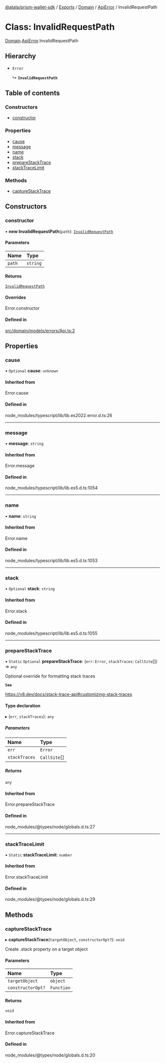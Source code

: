 [@atala/prism-wallet-sdk](../README.md) / [Exports](../modules.md) / [Domain](../modules/Domain.md) / [ApiError](../modules/Domain.ApiError.md) / InvalidRequestPath

# Class: InvalidRequestPath

[Domain](../modules/Domain.md).[ApiError](../modules/Domain.ApiError.md).InvalidRequestPath

## Hierarchy

- `Error`

  ↳ **`InvalidRequestPath`**

## Table of contents

### Constructors

- [constructor](Domain.ApiError.InvalidRequestPath.md#constructor)

### Properties

- [cause](Domain.ApiError.InvalidRequestPath.md#cause)
- [message](Domain.ApiError.InvalidRequestPath.md#message)
- [name](Domain.ApiError.InvalidRequestPath.md#name)
- [stack](Domain.ApiError.InvalidRequestPath.md#stack)
- [prepareStackTrace](Domain.ApiError.InvalidRequestPath.md#preparestacktrace)
- [stackTraceLimit](Domain.ApiError.InvalidRequestPath.md#stacktracelimit)

### Methods

- [captureStackTrace](Domain.ApiError.InvalidRequestPath.md#capturestacktrace)

## Constructors

### constructor

• **new InvalidRequestPath**(`path`): [`InvalidRequestPath`](Domain.ApiError.InvalidRequestPath.md)

#### Parameters

| Name | Type |
| :------ | :------ |
| `path` | `string` |

#### Returns

[`InvalidRequestPath`](Domain.ApiError.InvalidRequestPath.md)

#### Overrides

Error.constructor

#### Defined in

[src/domain/models/errors/Api.ts:2](https://github.com/input-output-hk/atala-prism-wallet-sdk-ts/blob/1ffdae52df023bad4ba1a76cf6d76793dfc29b80/src/domain/models/errors/Api.ts#L2)

## Properties

### cause

• `Optional` **cause**: `unknown`

#### Inherited from

Error.cause

#### Defined in

node_modules/typescript/lib/lib.es2022.error.d.ts:26

___

### message

• **message**: `string`

#### Inherited from

Error.message

#### Defined in

node_modules/typescript/lib/lib.es5.d.ts:1054

___

### name

• **name**: `string`

#### Inherited from

Error.name

#### Defined in

node_modules/typescript/lib/lib.es5.d.ts:1053

___

### stack

• `Optional` **stack**: `string`

#### Inherited from

Error.stack

#### Defined in

node_modules/typescript/lib/lib.es5.d.ts:1055

___

### prepareStackTrace

▪ `Static` `Optional` **prepareStackTrace**: (`err`: `Error`, `stackTraces`: `CallSite`[]) => `any`

Optional override for formatting stack traces

**`See`**

https://v8.dev/docs/stack-trace-api#customizing-stack-traces

#### Type declaration

▸ (`err`, `stackTraces`): `any`

##### Parameters

| Name | Type |
| :------ | :------ |
| `err` | `Error` |
| `stackTraces` | `CallSite`[] |

##### Returns

`any`

#### Inherited from

Error.prepareStackTrace

#### Defined in

node_modules/@types/node/globals.d.ts:27

___

### stackTraceLimit

▪ `Static` **stackTraceLimit**: `number`

#### Inherited from

Error.stackTraceLimit

#### Defined in

node_modules/@types/node/globals.d.ts:29

## Methods

### captureStackTrace

▸ **captureStackTrace**(`targetObject`, `constructorOpt?`): `void`

Create .stack property on a target object

#### Parameters

| Name | Type |
| :------ | :------ |
| `targetObject` | `object` |
| `constructorOpt?` | `Function` |

#### Returns

`void`

#### Inherited from

Error.captureStackTrace

#### Defined in

node_modules/@types/node/globals.d.ts:20
